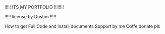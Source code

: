!!!!! ITS MY PORTFOLIO !!!!!!!!

!!!!! license by Doston !!!!!


How to get Full Code and Install documents Support by me Coffe donate pls
